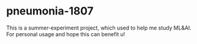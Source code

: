 # pneumonia-1807
This is a summer-experiment project, which used to help me study ML&AI. 
For personal usage and hope this can benefit u!
